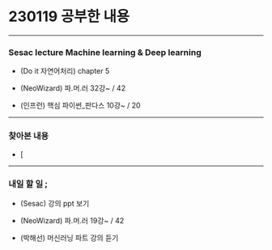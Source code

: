 # 230119 공부한 내용

---

### Sesac lecture Machine learning & Deep learning

- (Do it 자연어처리) chapter 5

- (NeoWizard) 파.머.러 32강~ / 42

- (인프런) 핵심 파이썬\_판다스 10강~ / 20

---

### 찾아본 내용

- [

---

### 내일 할 일 ;

- (Sesac) 강의 ppt 보기

- (NeoWizard) 파.머.러 19강~ / 42

- (박해선) 머신러닝 파트 강의 듣기
